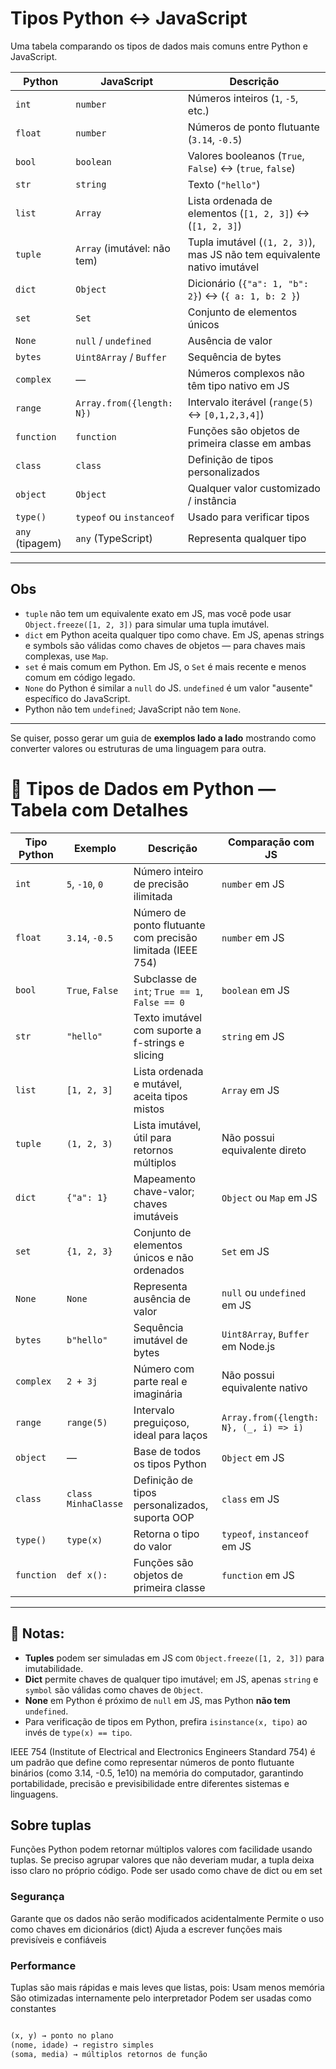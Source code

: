 # Tipos Python ↔ JavaScript

Uma tabela comparando os tipos de dados mais comuns entre Python e JavaScript.

| Python         | JavaScript               | Descrição                                                                 |
|----------------|--------------------------|---------------------------------------------------------------------------|
| `int`          | `number`                 | Números inteiros (`1`, `-5`, etc.)                                       |
| `float`        | `number`                 | Números de ponto flutuante (`3.14`, `-0.5`)                              |
| `bool`         | `boolean`                | Valores booleanos (`True`, `False`) ↔ (`true`, `false`)                  |
| `str`          | `string`                 | Texto (`"hello"`)                                                        |
| `list`         | `Array`                  | Lista ordenada de elementos (`[1, 2, 3]`) ↔ (`[1, 2, 3]`)                |
| `tuple`        | `Array` (imutável: não tem) | Tupla imutável (`(1, 2, 3)`), mas JS não tem equivalente nativo imutável |
| `dict`         | `Object`                 | Dicionário (`{"a": 1, "b": 2}`) ↔ (`{ a: 1, b: 2 }`)                      |
| `set`          | `Set`                    | Conjunto de elementos únicos                                             |
| `None`         | `null` / `undefined`     | Ausência de valor                                                        |
| `bytes`        | `Uint8Array` / `Buffer`  | Sequência de bytes                                                       |
| `complex`      | —                        | Números complexos não têm tipo nativo em JS                              |
| `range`        | `Array.from({length: N})`| Intervalo iterável (`range(5)` ↔ `[0,1,2,3,4]`)                          |
| `function`     | `function`               | Funções são objetos de primeira classe em ambas                          |
| `class`        | `class`                  | Definição de tipos personalizados                                        |
| `object`       | `Object`                 | Qualquer valor customizado / instância                                   |
| `type()`       | `typeof` ou `instanceof` | Usado para verificar tipos                                               |
| `any` (tipagem) | `any` (TypeScript)       | Representa qualquer tipo                                                 |

---

## Obs

- `tuple` não tem um equivalente exato em JS, mas você pode usar `Object.freeze([1, 2, 3])` para simular uma tupla imutável.
- `dict` em Python aceita qualquer tipo como chave. Em JS, apenas strings e symbols são válidas como chaves de objetos — para chaves mais complexas, use `Map`.
- `set` é mais comum em Python. Em JS, o `Set` é mais recente e menos comum em código legado.
- `None` do Python é similar a `null` do JS. `undefined` é um valor "ausente" específico do JavaScript.
- Python não tem `undefined`; JavaScript não tem `None`.

---

Se quiser, posso gerar um guia de **exemplos lado a lado** mostrando como converter valores ou estruturas de uma linguagem para outra.


# 🐍 Tipos de Dados em Python — Tabela com Detalhes

| Tipo Python   | Exemplo            | Descrição                                                                 | Comparação com JS                      |
|---------------|--------------------|---------------------------------------------------------------------------|----------------------------------------|
| `int`         | `5`, `-10`, `0`    | Número inteiro de precisão ilimitada                                      | `number` em JS                         |
| `float`       | `3.14`, `-0.5`     | Número de ponto flutuante com precisão limitada (IEEE 754)                | `number` em JS                         |
| `bool`        | `True`, `False`    | Subclasse de `int`; `True == 1`, `False == 0`                             | `boolean` em JS                        |
| `str`         | `"hello"`          | Texto imutável com suporte a f-strings e slicing                          | `string` em JS                         |
| `list`        | `[1, 2, 3]`         | Lista ordenada e mutável, aceita tipos mistos                             | `Array` em JS                          |
| `tuple`       | `(1, 2, 3)`        | Lista imutável, útil para retornos múltiplos                              | Não possui equivalente direto          |
| `dict`        | `{"a": 1}`         | Mapeamento chave-valor; chaves imutáveis                                  | `Object` ou `Map` em JS                |
| `set`         | `{1, 2, 3}`        | Conjunto de elementos únicos e não ordenados                              | `Set` em JS                            |
| `None`        | `None`             | Representa ausência de valor                                              | `null` ou `undefined` em JS            |
| `bytes`       | `b"hello"`         | Sequência imutável de bytes                                               | `Uint8Array`, `Buffer` em Node.js      |
| `complex`     | `2 + 3j`           | Número com parte real e imaginária                                        | Não possui equivalente nativo          |
| `range`       | `range(5)`         | Intervalo preguiçoso, ideal para laços                                    | `Array.from({length: N}, (_, i) => i)` |
| `object`      | —                  | Base de todos os tipos Python                                             | `Object` em JS                         |
| `class`       | `class MinhaClasse`| Definição de tipos personalizados, suporta OOP                            | `class` em JS                          |
| `type()`      | `type(x)`          | Retorna o tipo do valor                                                   | `typeof`, `instanceof` em JS           |
| `function`    | `def x():`         | Funções são objetos de primeira classe                                    | `function` em JS                       |

---

## 📝 Notas:
- **Tuples** podem ser simuladas em JS com `Object.freeze([1, 2, 3])` para imutabilidade.
- **Dict** permite chaves de qualquer tipo imutável; em JS, apenas `string` e `symbol` são válidas como chaves de `Object`.
- **None** em Python é próximo de `null` em JS, mas Python **não tem** `undefined`.
- Para verificação de tipos em Python, prefira `isinstance(x, tipo)` ao invés de `type(x) == tipo`.

IEEE 754 (Institute of Electrical and Electronics Engineers Standard 754) é um padrão que define como representar números de ponto flutuante binários (como 3.14, -0.5, 1e10) na memória do computador, garantindo portabilidade, precisão e previsibilidade entre diferentes sistemas e linguagens.

## Sobre tuplas
Funções Python podem retornar múltiplos valores com facilidade usando tuplas.
Se preciso agrupar valores que não deveriam mudar, a tupla deixa isso claro no próprio código.
Pode ser usado como chave de dict ou em set

### Segurança
Garante que os dados não serão modificados acidentalmente
Permite o uso como chaves em dicionários (dict)
Ajuda a escrever funções mais previsíveis e confiáveis

### Performance
Tuplas são mais rápidas e mais leves que listas, pois:
Usam menos memória
São otimizadas internamente pelo interpretador
Podem ser usadas como constantes

```python 

(x, y) → ponto no plano
(nome, idade) → registro simples
(soma, media) → múltiplos retornos de função
```


